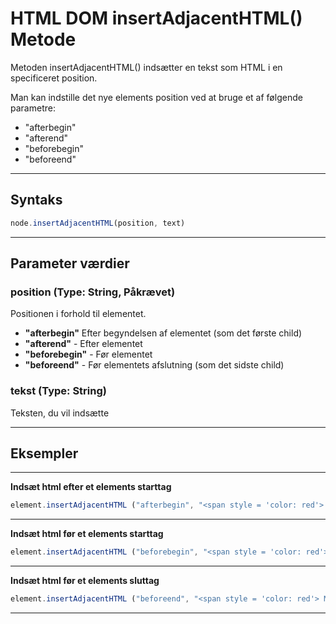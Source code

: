 # HTML DOM insertAdjacentHTML() Metode

Metoden insertAdjacentHTML() indsætter en tekst som HTML i en specificeret position.

Man kan indstille det nye elements position ved at bruge et af følgende parametre:

* "afterbegin"
* "afterend"
* "beforebegin"
* "beforeend"
___
## Syntaks
```js
node.insertAdjacentHTML(position, text)
```
___
## Parameter værdier

### position (Type: String, Påkrævet)

Positionen i forhold til elementet.
* **"afterbegin"** Efter begyndelsen af elementet (som det første child)
* **"afterend"** - Efter elementet
* **"beforebegin"** - Før elementet
* **"beforeend"** - Før elementets afslutning (som det sidste child)

### tekst (Type: String) 

Teksten, du vil indsætte
___
## Eksempler
___
**Indsæt html efter et elements starttag**

```js
element.insertAdjacentHTML ("afterbegin", "<span style = 'color: red'> My span </span>");
```
___
**Indsæt html før et elements starttag**

```js
element.insertAdjacentHTML ("beforebegin", "<span style = 'color: red'> My span </span>");
```
___
**Indsæt html før et elements sluttag**
```js
element.insertAdjacentHTML ("beforeend", "<span style = 'color: red'> My span </span>");
```
___

